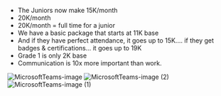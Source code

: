 - The Juniors now make 15K/month
- 20K/month
- 20K/month = full time for a junior
- We have a basic package that starts at 11K base
- And if they have perfect attendance, it goes up to 15K.... if they get badges & certifications... it goes up to 19K
- Grade 1 is only 2K base
- Communication is 10x more important than work.

![MicrosoftTeams-image](https://github.com/Aini-Bashir/Aini/assets/117284277/4fa70f6f-98cf-47fb-9cfb-557a196aeb8c)
![MicrosoftTeams-image (2)](https://github.com/Aini-Bashir/Aini/assets/117284277/877f0584-c818-45e4-978e-1e11a8a7edf9)
![MicrosoftTeams-image (1)](https://github.com/Aini-Bashir/Aini/assets/117284277/9068435a-7acd-4a8e-9d01-b7880d589649)



